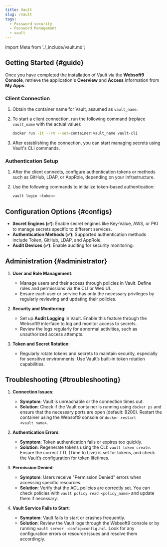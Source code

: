 ```yaml
---
title: Vault
slug: /vault
tags:
  - Password security
  - Password Management
  - vault
---
```


import Meta from './\_include/vault.md';

<Meta name="meta" />

## Getting Started {#guide}

Once you have completed the installation of Vault via the **Websoft9 Console**, retrieve the application's **Overview** and **Access** information from **My Apps**.

### Client Connection

1. Obtain the container name for Vault, assumed as `vault_name`.
2. To start a client connection, run the following command (replace `vault_name` with the actual value):

   ```bash
   docker run -it --rm --net=container:vault_name vault-cli
   ```

3. After establishing the connection, you can start managing secrets using Vault's CLI commands.

### Authentication Setup

1. After the client connects, configure authentication tokens or methods such as GitHub, LDAP, or AppRole, depending on your infrastructure.

2. Use the following commands to initialize token-based authentication:
   ```bash
   vault login <token>
   ```

## Configuration Options {#configs}

- **Secret Engines (✅)**: Enable secret engines like Key-Value, AWS, or PKI to manage secrets specific to different services.
- **Authentication Methods (✅)**: Supported authentication methods include Token, GitHub, LDAP, and AppRole.
- **Audit Devices (✅)**: Enable auditing for security monitoring.

## Administration {#administrator}

1. **User and Role Management**:

   - Manage users and their access through policies in Vault. Define roles and permissions via the CLI or Web UI.
   - Ensure each user or service has only the necessary privileges by regularly reviewing and updating their policies.

2. **Security and Monitoring**:

   - Set up **Audit Logging** in Vault. Enable this feature through the Websoft9 interface to log and monitor access to secrets.
   - Review the logs regularly for abnormal activities, such as unauthorized access attempts.

3. **Token and Secret Rotation**:
   - Regularly rotate tokens and secrets to maintain security, especially for sensitive environments. Use Vault’s built-in token rotation capabilities.

## Troubleshooting {#troubleshooting}

1. **Connection Issues**:

   - **Symptom**: Vault is unreachable or the connection times out.
   - **Solution**: Check if the Vault container is running using `docker ps` and ensure that the necessary ports are open (default: 8200). Restart the container using the Websoft9 console or `docker restart <vault_name>`.

2. **Authentication Errors**:

   - **Symptom**: Token authentication fails or expires too quickly.
   - **Solution**: Regenerate tokens using the CLI: `vault token create`. Ensure the correct TTL (Time to Live) is set for tokens, and check the Vault’s configuration for token lifetimes.

3. **Permission Denied**:

   - **Symptom**: Users receive "Permission Denied" errors when accessing specific resources.
   - **Solution**: Verify that the ACL policies are correctly set. You can check policies with `vault policy read <policy_name>` and update them if necessary.

4. **Vault Service Fails to Start**:
   - **Symptom**: Vault fails to start or crashes frequently.
   - **Solution**: Review the Vault logs through the Websoft9 console or by running `vault server -config=config.hcl`. Look for any configuration errors or resource issues and resolve them accordingly.
